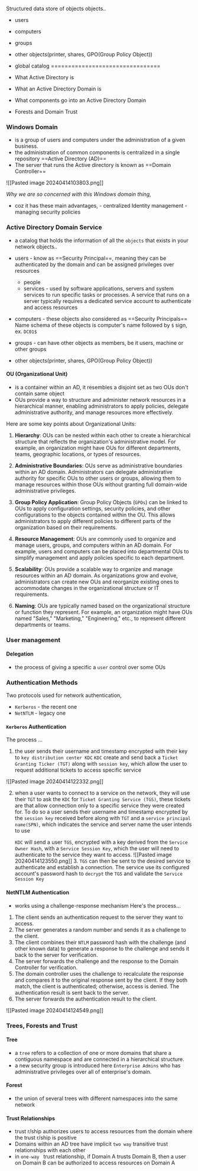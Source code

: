 Structured data store of objects
objects..
- users
- computers
- groups
- other objects(printer, shares, GPO(Group Policy Object))
- global catalog
================================

- What Active Directory is
- What an Active Directory Domain is
- What components go into an Active Directory Domain
- Forests and Domain Trust

### Windows Domain
- is a group of users and computers under the administration of a given business. 
- the administration of common components is centralized in a single repository ==Active Directory (AD)== 
- The server that runs the Active directory is known as ==Domain Controller==   

![[Pasted image 20240414103803.png]]

_Why we are so concerned with this Windows domain thing,_
- coz it has these main advantages, 
	  - centralized Identity management
	  - managing security policies

### Active Directory Domain Service
- a catalog that holds the information of all the `objects` that exists in your network
objects..
- users - know as ==Security Principal==, meaning they can be authenticated by the domain and can be assigned privileges over resources
	- people
	- services - used by software applications, servers and system services to run specific tasks or processes. A service that runs on a server typically requires a dedicated service account to authenticate and access resources
- computers - these objects also considered as ==Security Principals== 
  Name schema of these objects is computer's name followed by `$` sign, ex. `DC01$`
- groups - can have other objects as members, be it users, machine or other groups
  
- other objects(printer, shares, GPO(Group Policy Object))
#### OU (Organizational Unit)
- is a container within an AD, it resembles a disjoint set as two OUs don't contain same object
- OUs provide a way to structure and administer network resources in a hierarchical manner, enabling administrators to apply policies, delegate administrative authority, and manage resources more effectively.

Here are some key points about Organizational Units:

1. **Hierarchy**: OUs can be nested within each other to create a hierarchical structure that reflects the organization's administrative model. For example, an organization might have OUs for different departments, teams, geographic locations, or types of resources.
    
2. **Administrative Boundaries**: OUs serve as administrative boundaries within an AD domain. Administrators can delegate administrative authority for specific OUs to other users or groups, allowing them to manage resources within those OUs without granting full domain-wide administrative privileges.
    
3. **Group Policy Application**: Group Policy Objects (`GPOs`) can be linked to OUs to apply configuration settings, security policies, and other configurations to the objects contained within the OU. This allows administrators to apply different policies to different parts of the organization based on their requirements.
    
4. **Resource Management**: OUs are commonly used to organize and manage users, groups, and computers within an AD domain. For example, users and computers can be placed into departmental OUs to simplify management and apply policies specific to each department.
    
5. **Scalability**: OUs provide a scalable way to organize and manage resources within an AD domain. As organizations grow and evolve, administrators can create new OUs and reorganize existing ones to accommodate changes in the organizational structure or IT requirements.
    
6. **Naming**: OUs are typically named based on the organizational structure or function they represent. For example, an organization might have OUs named "Sales," "Marketing," "Engineering," etc., to represent different departments or teams.

### User management
#### Delegation
- the process of giving a specific  a `user` control over some OUs
### Authentication Methods
Two protocols used for network authentication, 
- `Kerberos` - the recent one
- `NetNTLM` - legacy one

#### `Kerberos`  Authentication
The process ...
1. the user sends their username and timestamp encrypted with their key to `key distribution center KDC` 
   `KDC` create and send back a `Ticket Granting Ticker (TGT)` along with `session key`, which allow the user to request additional tickets to access specific service
   

![[Pasted image 20240414122332.png]]

2. when a user wants to connect to a service on the network, they will use their `TGT` to ask the `KDC` for `Ticket Granting Service (TGS)`, these tickets are that allow connection only to a specific service they were created for. To do so a user sends their username and timestamp encrypted by the `session key` received before along with `TGT` and a `service principal name(SPN)`, which indicates the service and server name the user intends to use
   
   `KDC` will send a user `TGS`, encrypted with a key derived from the `Service Owner Hash`, with a `Service Session Key`, which the user will need to authenticate to the service they want to access.
   ![[Pasted image 20240414123550.png]]
   3. `TGS` can then be sent to the desired service to authenticate and establish a connection. The service use its configured account's password hash to `decrypt` the `TGS` and validate the `Service Session Key`

#### NetNTLM Authentication
- works using a challenge-response mechanism
Here's the process...
1. The client sends an authentication request to the server they want to access.
2. The server generates a random number and sends it as a challenge to the client.
3. The client combines their `NTLM` password hash with the challenge (and other known data) to generate a response to the challenge and sends it back to the server for verification.
4. The server forwards the challenge and the response to the Domain Controller for verification.
5. The domain controller uses the challenge to recalculate the response and compares it to the original response sent by the client. If they both match, the client is authenticated; otherwise, access is denied. The authentication result is sent back to the server.
6. The server forwards the authentication result to the client.

![[Pasted image 20240414124549.png]]

### Trees, Forests and Trust
#### Tree
- a `tree` refers to a collection of one or more domains that share a contiguous namespace and are connected in a hierarchical structure.
- a new security group is introduced here `Enterprise Admins` who has administrative privileges over all of enterprise's domain. 
#### Forest
- the union of several trees with different namespaces into the same network
#### Trust Relationships
- trust r/ship authorizes users to access resources from the domain where the trust r/ship is positive
- Domains within an AD tree have implicit `two way` transitive trust relationships with each other 
- in `one-way ` trust relationship, if Domain A trusts Domain B, then a user on Domain B can be authorized to access resources on Domain A
